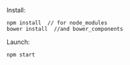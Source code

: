 Install:

    npm install  // for node_modules 
    bower install  //and bower_components

Launch:

    npm start
